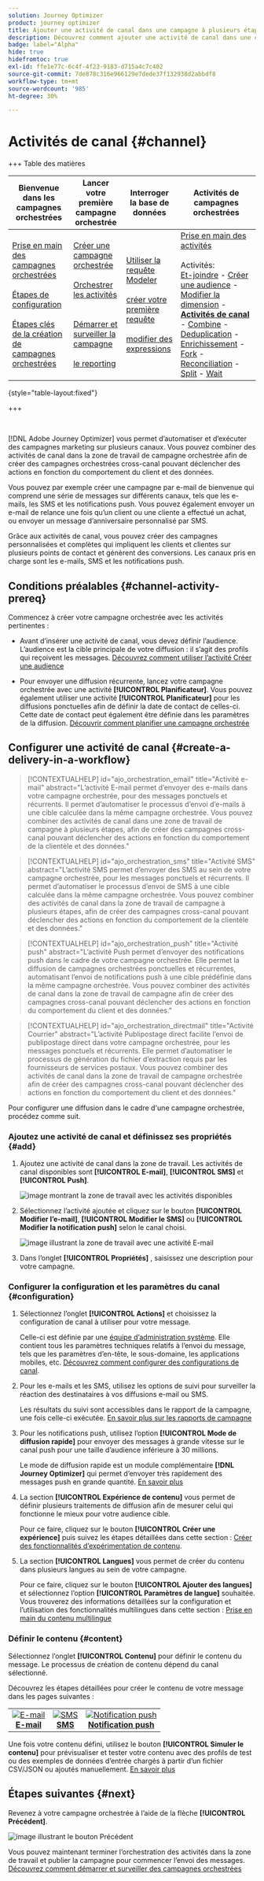 ```yaml
---
solution: Journey Optimizer
product: journey optimizer
title: Ajouter une activité de canal dans une campagne à plusieurs étapes
description: Découvrez comment ajouter une activité de canal dans une campagne à plusieurs étapes
badge: label="Alpha"
hide: true
hidefromtoc: true
exl-id: ffe1e77c-6c4f-4f23-9183-d715a4c7c402
source-git-commit: 7de878c316e966129e7dede37f132938d2abbdf8
workflow-type: tm+mt
source-wordcount: '985'
ht-degree: 30%

---
```


# Activités de canal {#channel}

+++ Table des matières

| Bienvenue dans les campagnes orchestrées | Lancer votre première campagne orchestrée | Interroger la base de données | Activités de campagnes orchestrées |
|---|---|---|---|
| [Prise en main des campagnes orchestrées](../gs-orchestrated-campaigns.md)<br/><br/>[Étapes de configuration](../configuration-steps.md)<br/><br/>[Étapes clés de la création de campagnes orchestrées](../gs-campaign-creation.md) | [Créer une campagne orchestrée](../create-orchestrated-campaign.md)<br/><br/>[Orchestrer les activités](../orchestrate-activities.md)<br/><br/><br/>[Démarrer et surveiller la campagne](../start-monitor-campaigns.md)<br/><br/>[le reporting](../reporting-campaigns.md) | [Utiliser la requête Modeler](../orchestrated-rule-builder.md)<br/><br/>[créer votre première requête](../build-query.md)<br/><br/>[modifier des expressions](../edit-expressions.md) | [Prise en main des activités](about-activities.md)<br/><br/>Activités:<br/>[Et-joindre](and-join.md) - [Créer une audience](build-audience.md) - [Modifier la dimension](change-dimension.md) - **[Activités de canal](channels.md)** - [Combine](combine.md) - [Deduplication](deduplication.md) - [Enrichissement](enrichment.md) - [Fork](fork.md) - [Reconciliation](reconciliation.md) - [Split](split.md) - [Wait](wait.md) |

{style="table-layout:fixed"}

+++

<br/>

[!DNL Adobe Journey Optimizer] vous permet d’automatiser et d’exécuter des campagnes marketing sur plusieurs canaux. Vous pouvez combiner des activités de canal dans la zone de travail de campagne orchestrée afin de créer des campagnes orchestrées cross-canal pouvant déclencher des actions en fonction du comportement du client et des données.

Vous pouvez par exemple créer une campagne par e-mail de bienvenue qui comprend une série de messages sur différents canaux, tels que les e-mails, les SMS et les notifications push. Vous pouvez également envoyer un e-mail de relance une fois qu’un client ou une cliente a effectué un achat, ou envoyer un message d’anniversaire personnalisé par SMS.

Grâce aux activités de canal, vous pouvez créer des campagnes personnalisées et complètes qui impliquent les clients et clientes sur plusieurs points de contact et génèrent des conversions. Les canaux pris en charge sont les e-mails, SMS et les notifications push.

## Conditions préalables {#channel-activity-prereq}

Commencez à créer votre campagne orchestrée avec les activités pertinentes :

* Avant d’insérer une activité de canal, vous devez définir l’audience. L’audience est la cible principale de votre diffusion : il s’agit des profils qui reçoivent les messages. [Découvrez comment utiliser l’activité Créer une audience](build-audience.md)

* Pour envoyer une diffusion récurrente, lancez votre campagne orchestrée avec une activité **[!UICONTROL Planificateur]**. Vous pouvez également utiliser une activité **[!UICONTROL Planificateur]** pour les diffusions ponctuelles afin de définir la date de contact de celles-ci. Cette date de contact peut également être définie dans les paramètres de la diffusion. [Découvrir comment planifier une campagne orchestrée](../create-orchestrated-campaign.md#schedule)

## Configurer une activité de canal {#create-a-delivery-in-a-workflow}

>[!CONTEXTUALHELP]
>id="ajo_orchestration_email"
>title="Activité e-mail"
>abstract="L’activité E-mail permet d’envoyer des e-mails dans votre campagne orchestrée, pour des messages ponctuels et récurrents. Il permet d’automatiser le processus d’envoi d’e-mails à une cible calculée dans la même campagne orchestrée. Vous pouvez combiner des activités de canal dans une zone de travail de campagne à plusieurs étapes, afin de créer des campagnes cross-canal pouvant déclencher des actions en fonction du comportement de la clientèle et des données."

>[!CONTEXTUALHELP]
>id="ajo_orchestration_sms"
>title="Activité SMS"
>abstract="L’activité SMS permet d’envoyer des SMS au sein de votre campagne orchestrée, pour les messages ponctuels et récurrents. Il permet d’automatiser le processus d’envoi de SMS à une cible calculée dans la même campagne orchestrée. Vous pouvez combiner des activités de canal dans la zone de travail de campagne à plusieurs étapes, afin de créer des campagnes cross-canal pouvant déclencher des actions en fonction du comportement de la clientèle et des données."

>[!CONTEXTUALHELP]
>id="ajo_orchestration_push"
>title="Activité push"
>abstract="L’activité Push permet d’envoyer des notifications push dans le cadre de votre campagne orchestrée. Elle permet la diffusion de campagnes orchestrées ponctuelles et récurrentes, automatisant l’envoi de notifications push à une cible prédéfinie dans la même campagne orchestrée. Vous pouvez combiner des activités de canal dans la zone de travail de campagne afin de créer des campagnes cross-canal pouvant déclencher des actions en fonction du comportement du client et des données."

<!--
UNUSED IDs in BJ

>[!CONTEXTUALHELP]
>id="ajo_orchestration_push_ios"
>title="Push iOS activity"
>abstract="The Push iOS activity let you send iOS Push notifications as part of your orchestrated campaign. It enables the delivery of both one-time and recurring orchestrated campaigns, automating the sending iOS Push notifications to a predefined target within the same workflow. You can combine channel activities into the campaign canvas to create cross-channel campaigns that can trigger actions based on customer behavior and data."

>[!CONTEXTUALHELP]
>id="ajo_orchestration_push_android"
>title="Push Android activity"
>abstract="The Push Android activity ket you send Android Push notifications as part of your orchestrated campaign. It enables the delivery of both one-time and recurring messages, automating the sending Android Push notifications to a predefined target within the same orchestrated campaign. You can combine channel activities into the orchestrated campaign canvas to create cross-channel campaigns that can trigger actions based on customer behavior and data."

-->

>[!CONTEXTUALHELP]
>id="ajo_orchestration_directmail"
>title="Activité Courrier"
>abstract="L’activité Publipostage direct facilite l’envoi de publipostage direct dans votre campagne orchestrée, pour les messages ponctuels et récurrents. Elle permet d’automatiser le processus de génération du fichier d’extraction requis par les fournisseurs de services postaux. Vous pouvez combiner des activités de canal dans la zone de travail de campagne orchestrée afin de créer des campagnes cross-canal pouvant déclencher des actions en fonction du comportement du client et des données."

Pour configurer une diffusion dans le cadre d&#39;une campagne orchestrée, procédez comme suit.

### Ajoutez une activité de canal et définissez ses propriétés {#add}

1. Ajoutez une activité de canal dans la zone de travail. Les activités de canal disponibles sont **[!UICONTROL E-mail]**, **[!UICONTROL SMS]** et **[!UICONTROL Push]**.

   ![image montrant la zone de travail avec les activités disponibles](../assets/channel-add.png)

1. Sélectionnez l’activité ajoutée et cliquez sur le bouton **[!UICONTROL Modifier l’e-mail]**, **[!UICONTROL Modifier le SMS]** ou **[!UICONTROL Modifier la notification push]** selon le canal choisi.

   ![image illustrant la zone de travail avec une activité E-mail ](../assets/channel-edit.png)

1. Dans l’onglet **[!UICONTROL Propriétés]** , saisissez une description pour votre campagne.

### Configurer la configuration et les paramètres du canal {#configuration}

1. Sélectionnez l’onglet **[!UICONTROL Actions]** et choisissez la configuration de canal à utiliser pour votre message.

   Celle-ci est définie par une [équipe d’administration système](../../start/path/administrator.md). Elle contient tous les paramètres techniques relatifs à l’envoi du message, tels que les paramètres d’en-tête, le sous-domaine, les applications mobiles, etc. [Découvrez comment configurer des configurations de canal](../../configuration/channel-surfaces.md).

1. Pour les e-mails et les SMS, utilisez les options de suivi pour surveiller la réaction des destinataires à vos diffusions e-mail ou SMS.

   Les résultats du suivi sont accessibles dans le rapport de la campagne, une fois celle-ci exécutée. [En savoir plus sur les rapports de campagne](../reports/campaign-global-report-cja.md)

1. Pour les notifications push, utilisez l’option **[!UICONTROL Mode de diffusion rapide]** pour envoyer des messages à grande vitesse sur le canal push pour une taille d’audience inférieure à 30 millions.

   Le mode de diffusion rapide est un module complémentaire **[!DNL Journey Optimizer]** qui permet d’envoyer très rapidement des messages push en grande quantité. [En savoir plus](../../push/create-push.md#rapid-delivery)

1. La section **[!UICONTROL Expérience de contenu]** vous permet de définir plusieurs traitements de diffusion afin de mesurer celui qui fonctionne le mieux pour votre audience cible.

   Pour ce faire, cliquez sur le bouton **[!UICONTROL Créer une expérience]** puis suivez les étapes détaillées dans cette section : [Créer des fonctionnalités d’expérimentation de contenu](../../content-management/content-experiment.md).

1. La section **[!UICONTROL Langues]** vous permet de créer du contenu dans plusieurs langues au sein de votre campagne.

   Pour ce faire, cliquez sur le bouton **[!UICONTROL Ajouter des langues]** et sélectionnez l’option **[!UICONTROL Paramètres de langue]** souhaitée. Vous trouverez des informations détaillées sur la configuration et l’utilisation des fonctionnalités multilingues dans cette section : [Prise en main du contenu multilingue](../../content-management/multilingual-gs.md)

### Définir le contenu {#content}

Sélectionnez l’onglet **[!UICONTROL Contenu]** pour définir le contenu du message. Le processus de création de contenu dépend du canal sélectionné.

Découvrez les étapes détaillées pour créer le contenu de votre message dans les pages suivantes :

<table style="table-layout:fixed"><tr style="border: 0;">
<td><a href="../../email/create-email.md"><img alt="E-mail" src="../../channels/assets/do-not-localize/email.png"></a>
<div align="center"><a href="../../email/create-email.md"><strong>E-mail</strong></a></div></td>
<td><a href="../../sms/create-sms.md"><img alt="SMS" src="../../channels/assets/do-not-localize/sms.png"></a>
<div align="center"><a href="../../sms/create-sms.md"><strong>SMS</strong></a></div></td>
<td><a href="../../push/create-push.md"><img alt="Notification push" src="../../channels/assets/do-not-localize/push.png"></a>
<div align="center"><a href="../../push/create-push.md"><strong>Notification push</strong></a></div></td>
</tr></table>

Une fois votre contenu défini, utilisez le bouton **[!UICONTROL Simuler le contenu]** pour prévisualiser et tester votre contenu avec des profils de test ou des exemples de données d’entrée chargés à partir d’un fichier CSV/JSON ou ajoutés manuellement. [En savoir plus](../../content-management/preview-test.md)

## Étapes suivantes {#next}

Revenez à votre campagne orchestrée à l’aide de la flèche **[!UICONTROL Précédent]**.

![image illustrant le bouton Précédent](../assets/channel-back.png)

Vous pouvez maintenant terminer l’orchestration des activités dans la zone de travail et publier la campagne pour commencer l’envoi des messages. [Découvrez comment démarrer et surveiller des campagnes orchestrées](../start-monitor-campaigns.md)

<!--
## Examples {#cross-channel-workflow-sample}

Here is a cross-channel orchestrated campaign example with a segmentation and two deliveries. The orchestrated campaign targets all customers who live in Paris and who are interested in coffee machines. Among this population, an email is sent to the regular customers and an SMS is sent to the VIP clients.

![](../assets/workflow-channel-example.png)

<!--
description, which use case you can perform (common other activities that you can link before of after the activity)

how to add and configure the activity

example of a configured activity within a workflow
The Email delivery activity allows you to configure the sending an email in a workflow. 

-->

<!--You can also create a recurring orchestrated campaign to send a personalized SMS every first day of the month at 8 PM to all customers living in Paris.

![](../assets/workflow-channel-example2.png)-->

<!-- Scheduled emails available?

This can be a single send email and sent just once, or it can be a recurring email.
* Single send emails are standard emails, sent once.
* Recurring emails allow you to send the same email multiple times to different targets over a defined period. You can aggregate the deliveries per period in order to get reports that correspond to your needs.

When linked to a scheduler, you can define recurring emails.
Email recipients are defined upstream of the activity in the same workflow, via an Audience targeting activity.

-->


<!--The message preparation is triggered according to the workflow execution parameters. From the message dashboard, you can select whether to request or not a manual confirmation to send the message (required by default). You can start the workflow manually or place a scheduler activity in the workflow to automate execution.-->
